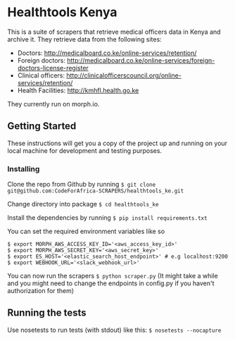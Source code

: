 # Healthtools Kenya

This is a suite of scrapers that retrieve medical officers data in Kenya and archive it.
They retrieve data from the following sites:

- Doctors: http://medicalboard.co.ke/online-services/retention/
- Foreign doctors: http://medicalboard.co.ke/online-services/foreign-doctors-license-register
- Clinical officers: http://clinicalofficerscouncil.org/online-services/retention/
- Health Facilities: http://kmhfl.health.go.ke

They currently run on morph.io.

## Getting Started

These instructions will get you a copy of the project up and running on your local machine for development and testing purposes.

### Installing

Clone the repo from Github by running `$ git clone git@github.com:CodeForAfrica-SCRAPERS/healthtools_ke.git`

Change directory into package `$ cd healthtools_ke`

Install the dependencies by running `$ pip install requirements.txt`

You can set the required environment variables like so
```
$ export MORPH_AWS_ACCESS_KEY_ID='<aws_access_key_id>'
$ export MORPH_AWS_SECRET_KEY='<aws_secret_key>'
$ export ES_HOST='<elastic_search_host_endpoint>' # e.g localhost:9200
$ export WEBHOOK_URL='<slack_webhook_url>'
```

You can now run the scrapers `$ python scraper.py` (It might take a while and you might need to change the endpoints in config.py if you haven't authorization for them)

## Running the tests

Use nosetests to run tests (with stdout) like this:
```$ nosetests --nocapture```
